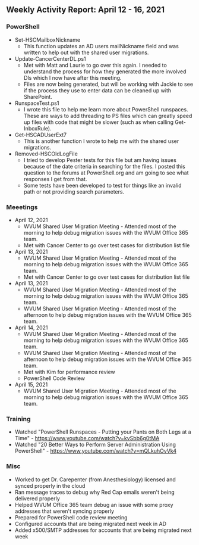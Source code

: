 ## Weekly Activity Report: April 12 - 16, 2021

### PowerShell
* Set-HSCMailboxNickname
  * This function updates an AD users mailNickname field and was written to help out with the shared user migrations.
* Update-CancerCenterDL.ps1
  * Met with Matt and Laurie to go over this again. I needed to understand the process for how they generated the more involved Dls which I now have after this meeting.
  * Files are now being generated, but will be working with Jackie to see if the process they use to enter data can be cleaned up with SharePoint.
* RunspaceTest.ps1
  * I wrote this file to help me learn more about PowerShell runspaces. These are ways to add threading to PS files which can greatly speed up files with code that might be slower (such as when calling Get-InboxRule).
* Get-HSCADUserExt7
  * This is another function I wrote to help me with the shared user migrations.
* Removed-HSCOldLogFile
  * I tried to develop Pester tests for this file but am having issues because of the date criteria in searching for the files. I posted this question to the forums at PowerShell.org and am going to see what responses I get from that.
  * Some tests have been developed to test for things like an invalid path or not providing search parameters.

### Meeetings
* April 12, 2021
  * WVUM Shared User Migration Meeting - Attended most of the morning to help debug migration issues with the WVUM Office 365 team.
  * Met with Cancer Center to go over test cases for distribution list file
* April 13, 2021
  * WVUM Shared User Migration Meeting - Attended most of the morning to help debug migration issues with the WVUM Office 365 team.
  * Met with Cancer Center to go over test cases for distribution list file
* April 13, 2021
  * WVUM Shared User Migration Meeting - Attended most of the morning to help debug migration issues with the WVUM Office 365 team.
  * WVUM Shared User Migration Meeting - Attended most of the afternoon to help debug migration issues with the WVUM Office 365 team.
* April 14, 2021
  * WVUM Shared User Migration Meeting - Attended most of the morning to help debug migration issues with the WVUM Office 365 team.
  * WVUM Shared User Migration Meeting - Attended most of the afternoon to help debug migration issues with the WVUM Office 365 team.
  * Met with Kim for performance review
  * PowerShell Code Review
* April 15, 2021
  * WVUM Shared User Migration Meeting - Attended most of the morning to help debug migration issues with the WVUM Office 365 team.
  
### Training
* Watched "PowerShell Runspaces - Putting your Pants on Both Legs at a Time" - https://www.youtube.com/watch?v=kvSbb6g0tMA
* Watched "20 Better Ways to Perform Server Administration Using PowerShell" - https://www.youtube.com/watch?v=mQLkuhOvVk4

### Misc
* Worked to get Dr. Carepenter (from Anesthesiology) licensed and synced properly in the cloud
* Ran message traces to debug why Red Cap emails weren't being delivered properly
* Helped WVUM Office 365 team debug an issue with some proxy addresses that weren't syncing properly
* Prepared for PowerShell code review meeting
* Configured accounts that are being migrated next week in AD
* Added x500/SMTP addresses for accounts that are being migrated next week
